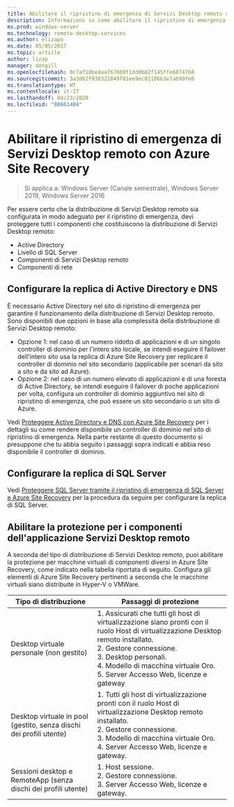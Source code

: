 ```yaml
---
title: Abilitare il ripristino di emergenza di Servizi Desktop remoto con Azure Site Recovery
description: Informazioni su come abilitare il ripristino di emergenza di Servizi Desktop remoto con Azure Site Recovery.
ms.prod: windows-server
ms.technology: remote-desktop-services
ms.author: elizapo
ms.date: 05/05/2017
ms.topic: article
author: lizap
manager: dongill
ms.openlocfilehash: 0c7af18be4aa767009f1dd0b82f145ffe6874768
ms.sourcegitcommit: 3a3d62f938322849f81ee9ec01186b3e7ab90fe0
ms.translationtype: HT
ms.contentlocale: it-IT
ms.lasthandoff: 04/23/2020
ms.locfileid: "80861404"
---
```

# <a name="enable-disaster-recovery-of-rds-using-azure-site-recovery"></a>Abilitare il ripristino di emergenza di Servizi Desktop remoto con Azure Site Recovery

>Si applica a: Windows Server (Canale semestrale), Windows Server 2019, Windows Server 2016

Per essere certo che la distribuzione di Servizi Desktop remoto sia configurata in modo adeguato per il ripristino di emergenza, devi proteggere tutti i componenti che costituiscono la distribuzione di Servizi Desktop remoto:

- Active Directory
- Livello di SQL Server
- Componenti di Servizi Desktop remoto
- Componenti di rete

## <a name="configure-active-directory-and-dns-replication"></a>Configurare la replica di Active Directory e DNS

È necessario Active Directory nel sito di ripristino di emergenza per garantire il funzionamento della distribuzione di Servizi Desktop remoto. Sono disponibili due opzioni in base alla complessità della distribuzione di Servizi Desktop remoto:

- Opzione 1: nel caso di un numero ridotto di applicazioni e di un singolo controller di dominio per l'intero sito locale, se intendi eseguire il failover dell'intero sito usa la replica di Azure Site Recovery per replicare il controller di dominio nel sito secondario (applicabile per scenari da sito a sito e da sito ad Azure).
- Opzione 2: nel caso di un numero elevato di applicazioni e di una foresta di Active Directory, se intendi eseguire il failover di poche applicazioni per volta, configura un controller di dominio aggiuntivo nel sito di ripristino di emergenza, che può essere un sito secondario o un sito di Azure.

Vedi [Proteggere Active Directory e DNS con Azure Site Recovery](/azure/site-recovery/site-recovery-active-directory) per i dettagli su come rendere disponibile un controller di dominio nel sito di ripristino di emergenza. Nella parte restante di questo documento si presuppone che tu abbia seguito i passaggi sopra indicati e abbia reso disponibile il controller di dominio.

## <a name="set-up-sql-server-replication"></a>Configurare la replica di SQL Server

Vedi [Proteggere SQL Server tramite il ripristino di emergenza di SQL Server e Azure Site Recovery](/azure/site-recovery/site-recovery-sql) per la procedura da seguire per configurare la replica di SQL Server.

## <a name="enable-protection-for-the-rds-application-components"></a>Abilitare la protezione per i componenti dell'applicazione Servizi Desktop remoto

A seconda del tipo di distribuzione di Servizi Desktop remoto, puoi abilitare la protezione per macchine virtuali di componenti diversi in Azure Site Recovery, come indicato nella tabella riportata di seguito. Configura gli elementi di Azure Site Recovery pertinenti a seconda che le macchine virtuali siano distribuite in Hyper-V o VMWare.


|               Tipo di distribuzione                |                                                                                                     Passaggi di protezione                                                                                                     |
|----------------------------------------------|--------------------------------------------------------------------------------------------------------------------------------------------------------------------------------------------------------------------------|
|     Desktop virtuale personale (non gestito)     | 1. Assicurati che tutti gli host di virtualizzazione siano pronti con il ruolo Host di virtualizzazione Desktop remoto installato.    </br>2. Gestore connessione.  </br>3. Desktop personali. </br>4. Modello di macchina virtuale Oro. </br>5. Server Accesso Web, licenze e gateway |
| Desktop virtuale in pool (gestito, senza dischi dei profili utente) |                    1. Tutti gli host di virtualizzazione pronti con il ruolo Host di virtualizzazione Desktop remoto installato.  </br>2. Gestore connessione.  </br>3. Modello di macchina virtuale Oro. </br>4. Server Accesso Web, licenze e gateway.                    |
|   Sessioni desktop e RemoteApp (senza dischi dei profili utente)   |                                                          1. Host sessione.  </br>2. Gestore connessione. </br>3. Server Accesso Web, licenze e gateway.                                                           |

